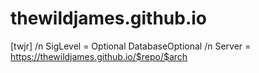 # thewildjames.github.io

[twjr] /n
SigLevel = Optional DatabaseOptional /n
Server = https://thewildjames.github.io/$repo/$arch
